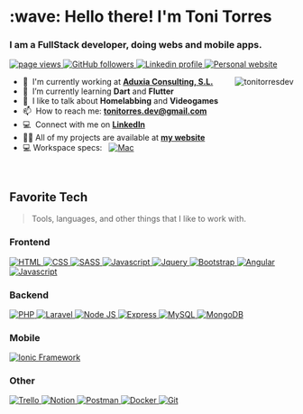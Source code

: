 <h1 align="left" id="macropower-title">:wave: Hello there! I'm Toni Torres</h1>
<h3 align="left">I am a FullStack developer, doing webs and mobile apps.</h3>

<p align="left">
  <a href="https://github.com/ToniTorresDev/ToniTorresDev">
    <img src="https://komarev.com/ghpvc/?username=ToniTorresDev" alt="page views" />
  </a>
  <a href="https://github.com/ToniTorresDev?tab=followers">
    <img alt="GitHub followers" src="https://img.shields.io/github/followers/MacroPower?color=green&logo=github">
  </a>
  <a href="https://www.linkedin.com/in/tonitorresprogramador/">
    <img alt="Linkedin profile" src="https://img.shields.io/badge/Linkedin-profile-9cf?logo=linkedin">
  </a>
  <a href="https://tonitorrescuenca.com">
    <img alt="Personal website" src="https://img.shields.io/badge/My%20website-Dev-blueviolet">
  </a>
</p>

<img align="right" src="https://github-readme-stats.vercel.app/api?username=ToniTorresDev" alt="tonitorresdev" />

- :office: &nbsp;I'm currently working at **[Aduxia Consulting, S.L.]**
- :seedling: &nbsp;I’m currently learning **Dart** and **Flutter**
- :speech_balloon: &nbsp;I like to talk about **Homelabbing** and **Videogames**
- :mailbox: &nbsp;How to reach me: **tonitorres.dev@gmail.com**
- :computer: &nbsp;Connect with me on **[LinkedIn]**
- 👨‍💻 All of my projects are available at **[my website]**
- 💻 Workspace specs: &nbsp; <a href="#"> <img align="bottom" src="https://img.shields.io/badge/MacOS-Dev-red?logo=Apple" alt="Mac"/></a>

<br>

<h2 align="left" id="ToniTorresDev-tech">Favorite Tech</h2>

> Tools, languages, and other things that I like to work with.

<h3>Frontend</h3>

<a href="#">
  <img src="https://img.shields.io/badge/HTML5-E34F26?style=for-the-badge&logo=html5&logoColor=white" alt="HTML" />
</a>

<a href="#">
  <img src="https://img.shields.io/badge/CSS3-1572B6?style=for-the-badge&logo=css3&logoColor=white" alt="CSS" />
</a>

<a href="#">
  <img src="https://img.shields.io/badge/Sass-CC6699?style=for-the-badge&logo=sass&logoColor=white" alt="SASS" />
</a>

<a href="#">
  <img src="https://img.shields.io/badge/JavaScript-F7DF1E?style=for-the-badge&logo=javascript&logoColor=black" alt="Javascript" />
</a>

<a href="#">
  <img src="https://img.shields.io/badge/jQuery-0769AD?style=for-the-badge&logo=jquery&logoColor=white" alt="Jquery" />
</a>

<a href="#">
  <img src="https://img.shields.io/badge/Bootstrap-563D7C?style=for-the-badge&logo=bootstrap&logoColor=white" alt="Bootstrap" />
</a>

<a href="#">
  <img src="https://img.shields.io/badge/Angular-DD0031?style=for-the-badge&logo=angular&logoColor=white" alt="Angular" />
</a>

<a href="#">
  <img src="https://img.shields.io/badge/TypeScript-007ACC?style=for-the-badge&logo=typescript&logoColor=white" alt="Javascript" />
</a>

<h3>Backend</h3>

<a href="#">
  <img src="https://img.shields.io/badge/PHP-777BB4?style=for-the-badge&logo=php&logoColor=white" alt="PHP" />
</a>

<a href="#">
  <img src="https://img.shields.io/badge/Laravel-FF2D20?style=for-the-badge&logo=laravel&logoColor=white" alt="Laravel" />
</a>

<a href="#">
  <img src="https://img.shields.io/badge/Node.js-43853D?style=for-the-badge&logo=node.js&logoColor=white" alt="Node JS" />
</a>

<a href="#">
  <img src="https://img.shields.io/badge/Express.js-404D59?style=for-the-badge" alt="Express" />
</a>

<a href="#">
  <img src="https://img.shields.io/badge/MySQL-005C84?style=for-the-badge&logo=mysql&logoColor=white" alt="MySQL" />
</a>

<a href="#">
  <img src="https://img.shields.io/badge/MongoDB-4EA94B?style=for-the-badge&logo=mongodb&logoColor=white" alt="MongoDB" />
</a>

<br>

<h3>Mobile</h3>

<a href="#">
  <img src="https://img.shields.io/badge/Ionic-3880FF?style=for-the-badge&logo=ionic&logoColor=white" alt="Ionic Framework" />
</a>

<br>

<h3>Other</h3>

<a href="#">
  <img src="https://img.shields.io/badge/Trello-0052CC?style=for-the-badge&logo=trello&logoColor=white" alt="Trello" />
</a>

<a href="#">
  <img src="https://img.shields.io/badge/Notion-000000?style=for-the-badge&logo=notion&logoColor=white" alt="Notion" />
</a>
<a href="#">
  <img src="https://img.shields.io/badge/Postman-FF6C37?style=for-the-badge&logo=postman&logoColor=white" alt="Postman" />
</a>
<a href="#">
  <img src="https://img.shields.io/badge/docker-%230db7ed.svg?style=for-the-badge&logo=docker&logoColor=white" alt="Docker" />
</a>
<a href="#">
  <img src="https://img.shields.io/badge/git-%23F05033.svg?style=for-the-badge&logo=git&logoColor=white" alt="Git" />
</a>

<!-- prettier-ignore-end -->

<!-- links -->

[aduxia consulting, s.l.]: https://www.aduxia.com/ "Aduxia Consulting"
[linkedin]: https://www.linkedin.com/in/tonitorresprogramador/ "Toni Torres LinkedIn"
[my website]: https://tonitorrescuenca.com/
